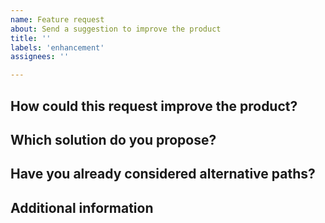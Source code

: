 ```yaml
---
name: Feature request
about: Send a suggestion to improve the product
title: ''
labels: 'enhancement'
assignees: ''

---
```


## How could this request improve the product?

## Which solution do you propose?

## Have you already considered alternative paths?

## Additional information
